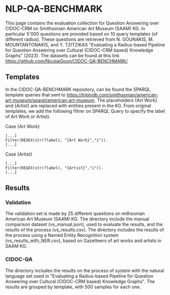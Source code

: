 # NLP-QA-BENCHMARK
This page contains the evaluation collection for Question Answering over CIDOC-CRM on Smithsonian American Art Museum (SAAM) KG. In particular 5'000 questions are provided based on 10 query templates (of different radius). These questions are retrieved from 
N. GOUNAKIS, M. MOUNTANTONAKIS, and Y. TZITZIKAS "Evaluating a Radius-based Pipeline for Question Answering over Cultural
(CIDOC-CRM based) Knowledge Graphs" (2023). The datasets can be found at this link https://github.com/NicolaiGoon/CIDOC-QA-BENCHMARK/

## Templates
In the CIDOC-QA-BENCHMARK repository, can be found the SPARQL template queries that sent to <https://triplydb.com/smithsonian/american-art-museum/sparql/american-art-museum>. The placeholders {Art Work} and {Artist} are replaced with entities present in the KG. From original templates, we add the following filtrer on SPARQL Query to specify the label of Art Work or Artist).

Case {Art Work}

```sparql
[...]
Filter(REGEX(str(?label), "{Art Work}","i")).
[...]
```

Case {Artist}

```sparql
[...]
Filter(REGEX(str(?label), "{Artist}","i")).
[...]
```


## Results
### Validation
The validation set is made by 25 different questions on mithsonian American Art Museum (SAAM) KG. The directory include the manual comparison dataset (vs_manual.json), used to evaluate the results, and the results of the process (vs_results.csv). The directory includes the results of the process using a Named Entity Recognition system (vs_results_with_NER.csv), based on Gazetteers of art works and artists in SAAM KG. 
### CIDOC-QA
The directory includes the results on the process of system with the natural language set used in "Evaluating a Radius-based Pipeline for Question Answering over Cultural
(CIDOC-CRM based) Knowledge Graphs". The results are grouped by template, with 500 samples for each one. 
